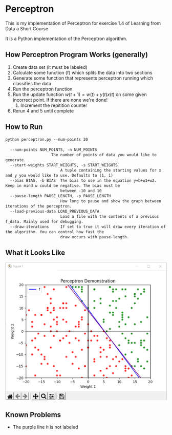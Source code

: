 # Perceptron

This is my implementation of Perceptron for exercise 1.4 of Learning from Data a Short Course

It is a Python implementation of the Perceptron algorithm.

## How Perceptron Program Works (generally)

1. Create data set (it must be labeled)
2. Calculate some function (f) which splits the data into two sections
3. Generate some function that represents perceptron running which classifies the data
4. Run the perceptron function
5. Run the update function $w(t+1)=w(t)+y(t)x(t)$ on some given incorrect point. If there are none we're done!
   1. Increment the repitition counter
6. Rerun 4 and 5 until complete

## How to Run

    python perceptron.py --num-points 20

      --num-points NUM_POINTS, -n NUM_POINTS
                        The number of points of data you would like to generate.
      --start-weights START_WEIGHTS, -s START_WEIGHTS
                            A tuple containing the starting values for x and y you would like to use. Defaults to (1, 1)
      --bias BIAS, -b BIAS  The bias to use in the equation y=b+w1+w2. Keep in mind w could be negative. The bias must be
                            between -10 and 10
      --pause-length PAUSE_LENGTH, -p PAUSE_LENGTH
                            How long to pause and show the graph between iterations of the perceptron.
      --load-previous-data LOAD_PREVIOUS_DATA
                            Load a file with the contents of a previous f_data. Mainly used for debugging.
      --draw-iterations     If set to true it will draw every iteration of the algorithm. You can control how fast the
                            draw occurs with pause-length.

## What it Looks Like

![](images/2021-05-24-12-07-28.png)

## Known Problems

- The purple line $h$ is not labeled